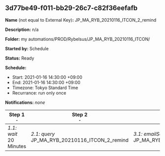 ## 3d77be49-f011-bb29-26c7-c82f36eefafb

**Name** (not equal to External Key)**:** JP_MA_RYB_20210116_ITCON_2_remind

**Description:** n/a

**Folder:** my automations/PROD/Rybelsus/JP_MA_RYB_20210116_ITCON/

**Started by:** Schedule

**Status:** Ready

**Schedule:**

* Start: 2021-01-16 14:30:00 +09:00
* End: 2021-01-16 14:30:00 +09:00
* Timezone: Tokyo Standard Time
* Recurrance: run only once

**Notifications:** _none_


| Step 1<br>_<small>-</small>_ | Step 2<br>_<small>-</small>_ | Step 3<br>_<small>-</small>_ |
| --- | --- | --- |
| _1.1: wait_<br>20 Minutes | _2.1: query_<br>JP_MA_RYB_20210116_ITCON_2_remind | _3.1: emailSend_<br>JP_MA_RYB_20210116_ITCON_2_remind |
